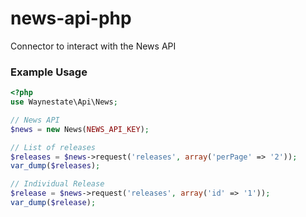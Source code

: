 news-api-php
================

Connector to interact with the News API

### Example Usage

```php
<?php
use Waynestate\Api\News;

// News API
$news = new News(NEWS_API_KEY);

// List of releases
$releases = $news->request('releases', array('perPage' => '2'));
var_dump($releases);

// Individual Release
$release = $news->request('releases', array('id' => '1'));
var_dump($release);
```
